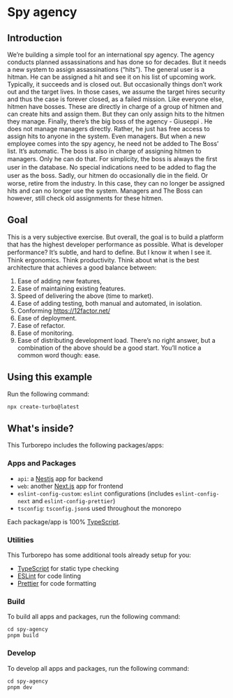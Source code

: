 # Spy agency

## Introduction
We’re building a simple tool for an international spy agency. The agency conducts
planned assassinations and has done so for decades. But it needs a new system
to assign assassinations (“hits”).
The general user is a hitman. He can be assigned a hit and see it on his list of
upcoming work. Typically, it succeeds and is closed out. But occasionally things
don’t work out and the target lives. In those cases, we assume the target hires
security and thus the case is forever closed, as a failed mission.
Like everyone else, hitmen have bosses. These are directly in charge of a group
of hitmen and can create hits and assign them. But they can only assign hits
to the hitmen they manage.
Finally, there’s the big boss of the agency - Giuseppi . He does not manage managers directly.
Rather, he just has free access to assign hits to anyone in the system. Even managers.
But when a new employee comes into the spy agency, he need not be added to The Boss’
list. It’s automatic.
The boss is also in charge of assigning hitmen to managers. Only he can do that.
For simplicity, the boss is always the ﬁrst user in the database. No special
indications need to be added to ﬂag the user as the boss.
Sadly, our hitmen do occasionally die in the ﬁeld. Or worse, retire from the industry.
In this case, they can no longer be assigned hits and can no longer use the system.
Managers and The Boss can however, still check old assignments for these hitmen.

## Goal
This is a very subjective exercise. But overall, the goal is to build a platform that has the highest developer performance as possible. What is developer performance? It’s subtle, and hard to deﬁne. But I know
it when I see it. Think ergonomics. Think productivity.
Think about what is the best architecture that achieves a good balance between:
1. Ease of adding new features,
2. Ease of maintaining existing features.
3. Speed of delivering the above (time to market).
4. Ease of adding testing, both manual and automated, in isolation.
5. Conforming https://12factor.net/
6. Ease of deployment.
7. Ease of refactor.
8. Ease of monitoring.
9. Ease of distributing development load.
There’s no right answer, but a combination of the above should be a good start. You’ll notice a common word though: ease.

## Using this example

Run the following command:

```sh
npx create-turbo@latest
```

## What's inside?

This Turborepo includes the following packages/apps:

### Apps and Packages

- `api`: a [Nestjs](https://nestjs.com/) app for backend
- `web`: another [Next.js](https://nextjs.org/) app for frontend
- `eslint-config-custom`: `eslint` configurations (includes `eslint-config-next` and `eslint-config-prettier`)
- `tsconfig`: `tsconfig.json`s used throughout the monorepo

Each package/app is 100% [TypeScript](https://www.typescriptlang.org/).

### Utilities

This Turborepo has some additional tools already setup for you:

- [TypeScript](https://www.typescriptlang.org/) for static type checking
- [ESLint](https://eslint.org/) for code linting
- [Prettier](https://prettier.io) for code formatting

### Build

To build all apps and packages, run the following command:

```
cd spy-agency
pnpm build
```

### Develop

To develop all apps and packages, run the following command:

```
cd spy-agency
pnpm dev
```
